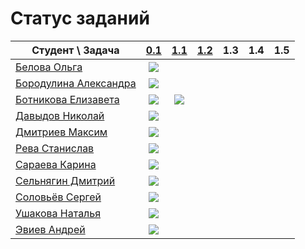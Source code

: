# Статус заданий

| Студент \ Задача | [0.1](https://github.com/pycpp2019/0.1_Fibonacci) | [1.1](https://github.com/pycpp2019/1.1_LorentzVector) | [1.2](https://github.com/pycpp2019/1.2_LorentzVector) | 1.3 | 1.4 | 1.5 |
|---|:-:|:-:|:-:|:-:|:-:|:-:|
| [Белова Ольга](https://github.com/obelova) | [![](https://img.shields.io/github/pulls/detail/state/pycpp2019/0.1_Fibonacci/12?label=)](https://github.com/pycpp2019/0.1_Fibonacci/pull/12) |
| [Бородулина Александра](https://github.com/AlexBorodulina) | [![](https://img.shields.io/github/pulls/detail/state/pycpp2019/0.1_Fibonacci/4?label=)](https://github.com/pycpp2019/0.1_Fibonacci/pull/4) |
| [Ботникова Елизавета](https://github.com/botnikovaliza) | [![](https://img.shields.io/github/pulls/detail/state/pycpp2019/0.1_Fibonacci/3?label=)](https://github.com/pycpp2019/0.1_Fibonacci/pull/3) | [![](https://img.shields.io/github/pulls/detail/state/pycpp2019/1.1_LorentzVector/1?label=)](https://github.com/pycpp2019/1.1_LorentzVector/pull/1) |
| [Давыдов Николай](https://github.com/ndavnvl) | [![](https://img.shields.io/github/pulls/detail/state/pycpp2019/0.1_Fibonacci/1?label=)](https://github.com/pycpp2019/0.1_Fibonacci/pull/1) |
| [Дмитриев Максим](https://github.com/Dmitriev18309) | [![](https://img.shields.io/github/pulls/detail/state/pycpp2019/0.1_Fibonacci/10?label=)](https://github.com/pycpp2019/0.1_Fibonacci/pull/10) |
| [Рева Станислав](https://github.com/Futhepr) | [![](https://img.shields.io/github/pulls/detail/state/pycpp2019/0.1_Fibonacci/5?label=)](https://github.com/pycpp2019/0.1_Fibonacci/pull/5) |
| [Сараева Карина](https://github.com/KarinaSaraeva) | [![](https://img.shields.io/github/pulls/detail/state/pycpp2019/0.1_Fibonacci/6?label=)](https://github.com/pycpp2019/0.1_Fibonacci/pull/6) |
| [Сельнягин Дмитрий](https://github.com/SelnyaginDmitry) | [![](https://img.shields.io/github/pulls/detail/state/pycpp2019/0.1_Fibonacci/11?label=)](https://github.com/pycpp2019/0.1_Fibonacci/pull/11) |
| [Соловьёв Сергей](https://github.com/Solovev-Sergey) | [![](https://img.shields.io/github/pulls/detail/state/pycpp2019/0.1_Fibonacci/8?label=)](https://github.com/pycpp2019/0.1_Fibonacci/pull/8) |
| [Ушакова Наталья](https://github.com/well120) | [![](https://img.shields.io/github/pulls/detail/state/pycpp2019/0.1_Fibonacci/9?label=)](https://github.com/pycpp2019/0.1_Fibonacci/pull/9) |
| [Эвиев Андрей](https://github.com/cerealsnonemilk) | [![](https://img.shields.io/github/pulls/detail/state/pycpp2019/0.1_Fibonacci/7?label=)](https://github.com/pycpp2019/0.1_Fibonacci/pull/7) |

